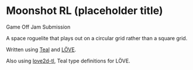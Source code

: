 # Moonshot RL (placeholder title)

Game Off Jam Submission

A space roguelite that plays out on a circular grid rather than a square grid.

Written using [Teal](https://github.com/teal-language/tl) and [LÖVE](https://love2d.org/).

Also using [love2d-tl](https://github.com/MikuAuahDark/love2d-tl), Teal type definitions for LÖVE.
